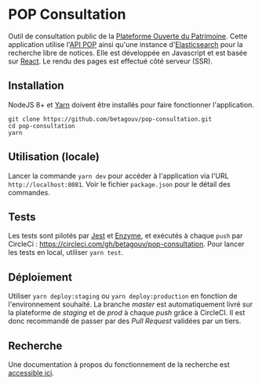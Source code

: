 # POP Consultation

Outil de consultation public de la [Plateforme Ouverte du Patrimoine](http://pop.culture.gouv.fr/). Cette application utilise l'[API POP](https://github.com/betagouv/pop-api) ainsi qu'une instance d'[Elasticsearch](https://www.elastic.co/fr/products/elasticsearch) pour la recherche libre de notices. Elle est développée en Javascript et est basée sur [React](https://reactjs.org/). Le rendu des pages est effectué côté serveur (SSR).

## Installation

NodeJS 8+ et [Yarn](https://yarnpkg.com/en/docs/install) doivent être installés pour faire fonctionner l'application.

```
git clone https://github.com/betagouv/pop-consultation.git
cd pop-consultation
yarn
```

## Utilisation (locale)

Lancer la commande `yarn dev` pour accéder à l'application via l'URL `http://localhost:8081`. Voir le fichier `package.json` pour le détail des commandes.

## Tests

Les tests sont pilotés par [Jest](https://jestjs.io/) et [Enzyme](http://airbnb.io/enzyme/), et exécutés à chaque `push` par CircleCi : https://circleci.com/gh/betagouv/pop-consultation. Pour lancer les tests en local, utiliser `yarn test`.

## Déploiement

Utiliser `yarn deploy:staging` ou `yarn deploy:production` en fonction de l'environnement souhaité. 
La branche _master_ est automatiquement livré sur la plateforme de _staging_ et de _prod_ à chaque _push_ grâce à CircleCI. Il est donc recommandé de passer par des _Pull Request_ validées par un tiers.

## Recherche

Une documentation à propos du fonctionnement de la recherche est [accessible ici](https://github.com/betagouv/pop-consultation/blob/master/ABOUT_SEARCH.md).
